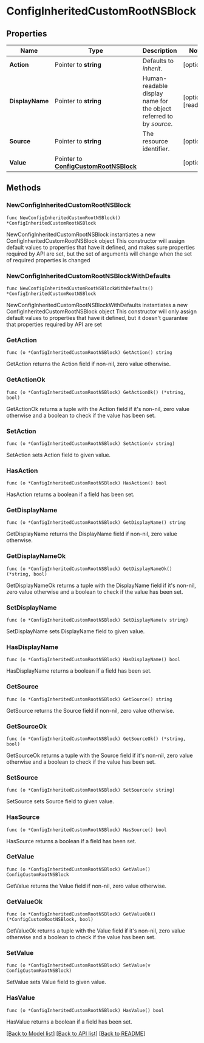 # ConfigInheritedCustomRootNSBlock

## Properties

Name | Type | Description | Notes
------------ | ------------- | ------------- | -------------
**Action** | Pointer to **string** | Defaults to _inherit_. | [optional] 
**DisplayName** | Pointer to **string** | Human-readable display name for the object referred to by _source_. | [optional] [readonly] 
**Source** | Pointer to **string** | The resource identifier. | [optional] 
**Value** | Pointer to [**ConfigCustomRootNSBlock**](ConfigCustomRootNSBlock.md) |  | [optional] 

## Methods

### NewConfigInheritedCustomRootNSBlock

`func NewConfigInheritedCustomRootNSBlock() *ConfigInheritedCustomRootNSBlock`

NewConfigInheritedCustomRootNSBlock instantiates a new ConfigInheritedCustomRootNSBlock object
This constructor will assign default values to properties that have it defined,
and makes sure properties required by API are set, but the set of arguments
will change when the set of required properties is changed

### NewConfigInheritedCustomRootNSBlockWithDefaults

`func NewConfigInheritedCustomRootNSBlockWithDefaults() *ConfigInheritedCustomRootNSBlock`

NewConfigInheritedCustomRootNSBlockWithDefaults instantiates a new ConfigInheritedCustomRootNSBlock object
This constructor will only assign default values to properties that have it defined,
but it doesn't guarantee that properties required by API are set

### GetAction

`func (o *ConfigInheritedCustomRootNSBlock) GetAction() string`

GetAction returns the Action field if non-nil, zero value otherwise.

### GetActionOk

`func (o *ConfigInheritedCustomRootNSBlock) GetActionOk() (*string, bool)`

GetActionOk returns a tuple with the Action field if it's non-nil, zero value otherwise
and a boolean to check if the value has been set.

### SetAction

`func (o *ConfigInheritedCustomRootNSBlock) SetAction(v string)`

SetAction sets Action field to given value.

### HasAction

`func (o *ConfigInheritedCustomRootNSBlock) HasAction() bool`

HasAction returns a boolean if a field has been set.

### GetDisplayName

`func (o *ConfigInheritedCustomRootNSBlock) GetDisplayName() string`

GetDisplayName returns the DisplayName field if non-nil, zero value otherwise.

### GetDisplayNameOk

`func (o *ConfigInheritedCustomRootNSBlock) GetDisplayNameOk() (*string, bool)`

GetDisplayNameOk returns a tuple with the DisplayName field if it's non-nil, zero value otherwise
and a boolean to check if the value has been set.

### SetDisplayName

`func (o *ConfigInheritedCustomRootNSBlock) SetDisplayName(v string)`

SetDisplayName sets DisplayName field to given value.

### HasDisplayName

`func (o *ConfigInheritedCustomRootNSBlock) HasDisplayName() bool`

HasDisplayName returns a boolean if a field has been set.

### GetSource

`func (o *ConfigInheritedCustomRootNSBlock) GetSource() string`

GetSource returns the Source field if non-nil, zero value otherwise.

### GetSourceOk

`func (o *ConfigInheritedCustomRootNSBlock) GetSourceOk() (*string, bool)`

GetSourceOk returns a tuple with the Source field if it's non-nil, zero value otherwise
and a boolean to check if the value has been set.

### SetSource

`func (o *ConfigInheritedCustomRootNSBlock) SetSource(v string)`

SetSource sets Source field to given value.

### HasSource

`func (o *ConfigInheritedCustomRootNSBlock) HasSource() bool`

HasSource returns a boolean if a field has been set.

### GetValue

`func (o *ConfigInheritedCustomRootNSBlock) GetValue() ConfigCustomRootNSBlock`

GetValue returns the Value field if non-nil, zero value otherwise.

### GetValueOk

`func (o *ConfigInheritedCustomRootNSBlock) GetValueOk() (*ConfigCustomRootNSBlock, bool)`

GetValueOk returns a tuple with the Value field if it's non-nil, zero value otherwise
and a boolean to check if the value has been set.

### SetValue

`func (o *ConfigInheritedCustomRootNSBlock) SetValue(v ConfigCustomRootNSBlock)`

SetValue sets Value field to given value.

### HasValue

`func (o *ConfigInheritedCustomRootNSBlock) HasValue() bool`

HasValue returns a boolean if a field has been set.


[[Back to Model list]](../README.md#documentation-for-models) [[Back to API list]](../README.md#documentation-for-api-endpoints) [[Back to README]](../README.md)


